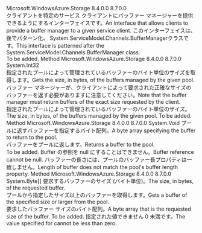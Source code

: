 <Type Name="IBufferManager" FullName="Microsoft.WindowsAzure.Storage.IBufferManager">
  <TypeSignature Language="C#" Value="public interface IBufferManager" />
  <TypeSignature Language="ILAsm" Value=".class public interface auto ansi abstract IBufferManager" />
  <TypeSignature Language="DocId" Value="T:Microsoft.WindowsAzure.Storage.IBufferManager" />
  <TypeSignature Language="VB.NET" Value="Public Interface IBufferManager" />
  <TypeSignature Language="F#" Value="type IBufferManager = interface" />
  <AssemblyInfo>
    <AssemblyName>Microsoft.WindowsAzure.Storage</AssemblyName>
    <AssemblyVersion>8.4.0.0</AssemblyVersion>
    <AssemblyVersion>8.7.0.0</AssemblyVersion>
  </AssemblyInfo>
  <Interfaces />
  <Docs>
    <summary>
            <span data-ttu-id="ff2da-101">クライアントを特定のサービス クライアントにバッファー マネージャーを提供できるようにするインターフェイスです。</span><span class="sxs-lookup"><span data-stu-id="ff2da-101">An interface that allows clients to provide a buffer manager to a given service client.</span></span> <span data-ttu-id="ff2da-102">このインターフェイスは、後でパターン化、 <see href="http://msdn.microsoft.com/en-us/library/system.servicemodel.channels.buffermanager.aspx">System.ServiceModel.Channels.BufferManager</see>クラスです。</span><span class="sxs-lookup"><span data-stu-id="ff2da-102">This interface is patterned after the <see href="http://msdn.microsoft.com/en-us/library/system.servicemodel.channels.buffermanager.aspx">System.ServiceModel.Channels.BufferManager</see> class.</span></span>
            </summary>
    <remarks>To be added.</remarks>
  </Docs>
  <Members>
    <Member MemberName="GetDefaultBufferSize">
      <MemberSignature Language="C#" Value="public int GetDefaultBufferSize ();" />
      <MemberSignature Language="ILAsm" Value=".method public hidebysig newslot virtual instance int32 GetDefaultBufferSize() cil managed" />
      <MemberSignature Language="DocId" Value="M:Microsoft.WindowsAzure.Storage.IBufferManager.GetDefaultBufferSize" />
      <MemberSignature Language="VB.NET" Value="Public Function GetDefaultBufferSize () As Integer" />
      <MemberSignature Language="F#" Value="abstract member GetDefaultBufferSize : unit -&gt; int" Usage="iBufferManager.GetDefaultBufferSize " />
      <MemberType>Method</MemberType>
      <AssemblyInfo>
        <AssemblyName>Microsoft.WindowsAzure.Storage</AssemblyName>
        <AssemblyVersion>8.4.0.0</AssemblyVersion>
        <AssemblyVersion>8.7.0.0</AssemblyVersion>
      </AssemblyInfo>
      <ReturnValue>
        <ReturnType>System.Int32</ReturnType>
      </ReturnValue>
      <Parameters />
      <Docs>
        <summary>
            <span data-ttu-id="ff2da-103">指定されたプールによって管理されているバッファーのバイト単位のサイズを取得します。</span><span class="sxs-lookup"><span data-stu-id="ff2da-103">Gets the size, in bytes, of the buffers managed by the given pool.</span></span> <span data-ttu-id="ff2da-104">バッファー マネージャーが、クライアントによって要求された正確なサイズのバッファーを返す必要がありますに注意してください。</span><span class="sxs-lookup"><span data-stu-id="ff2da-104">Note that the buffer manager must return buffers of the exact size requested by the client.</span></span>
            </summary>
        <returns><span data-ttu-id="ff2da-105">指定されたプールによって管理されているバッファーのバイト単位のサイズ。</span><span class="sxs-lookup"><span data-stu-id="ff2da-105">The size, in bytes, of the buffers managed by the given pool.</span></span></returns>
        <remarks>To be added.</remarks>
      </Docs>
    </Member>
    <Member MemberName="ReturnBuffer">
      <MemberSignature Language="C#" Value="public void ReturnBuffer (byte[] buffer);" />
      <MemberSignature Language="ILAsm" Value=".method public hidebysig newslot virtual instance void ReturnBuffer(unsigned int8[] buffer) cil managed" />
      <MemberSignature Language="DocId" Value="M:Microsoft.WindowsAzure.Storage.IBufferManager.ReturnBuffer(System.Byte[])" />
      <MemberSignature Language="VB.NET" Value="Public Sub ReturnBuffer (buffer As Byte())" />
      <MemberSignature Language="F#" Value="abstract member ReturnBuffer : byte[] -&gt; unit" Usage="iBufferManager.ReturnBuffer buffer" />
      <MemberType>Method</MemberType>
      <AssemblyInfo>
        <AssemblyName>Microsoft.WindowsAzure.Storage</AssemblyName>
        <AssemblyVersion>8.4.0.0</AssemblyVersion>
        <AssemblyVersion>8.7.0.0</AssemblyVersion>
      </AssemblyInfo>
      <ReturnValue>
        <ReturnType>System.Void</ReturnType>
      </ReturnValue>
      <Parameters>
        <Parameter Name="buffer" Type="System.Byte[]" />
      </Parameters>
      <Docs>
        <param name="buffer"><span data-ttu-id="ff2da-106">プールに返すバッファーを指定するバイト配列。</span><span class="sxs-lookup"><span data-stu-id="ff2da-106">A byte array specifying the buffer to return to the pool.</span></span></param>
        <summary>
            <span data-ttu-id="ff2da-107">バッファーをプールに返します。</span><span class="sxs-lookup"><span data-stu-id="ff2da-107">Returns a buffer to the pool.</span></span>
            </summary>
        <remarks>To be added.</remarks>
        <exception cref="T:System.ArgumentNullException"><span data-ttu-id="ff2da-108">Buffer の参照を null にすることはできません。</span><span class="sxs-lookup"><span data-stu-id="ff2da-108">Buffer reference cannot be null.</span></span></exception>
        <exception cref="T:System.ArgumentException"><span data-ttu-id="ff2da-109">バッファーの長さには、プールのバッファー長プロパティは一致しません。</span><span class="sxs-lookup"><span data-stu-id="ff2da-109">Length of buffer does not match the pool's buffer length property.</span></span></exception>
      </Docs>
    </Member>
    <Member MemberName="TakeBuffer">
      <MemberSignature Language="C#" Value="public byte[] TakeBuffer (int bufferSize);" />
      <MemberSignature Language="ILAsm" Value=".method public hidebysig newslot virtual instance unsigned int8[] TakeBuffer(int32 bufferSize) cil managed" />
      <MemberSignature Language="DocId" Value="M:Microsoft.WindowsAzure.Storage.IBufferManager.TakeBuffer(System.Int32)" />
      <MemberSignature Language="VB.NET" Value="Public Function TakeBuffer (bufferSize As Integer) As Byte()" />
      <MemberSignature Language="F#" Value="abstract member TakeBuffer : int -&gt; byte[]" Usage="iBufferManager.TakeBuffer bufferSize" />
      <MemberType>Method</MemberType>
      <AssemblyInfo>
        <AssemblyName>Microsoft.WindowsAzure.Storage</AssemblyName>
        <AssemblyVersion>8.4.0.0</AssemblyVersion>
        <AssemblyVersion>8.7.0.0</AssemblyVersion>
      </AssemblyInfo>
      <ReturnValue>
        <ReturnType>System.Byte[]</ReturnType>
      </ReturnValue>
      <Parameters>
        <Parameter Name="bufferSize" Type="System.Int32" />
      </Parameters>
      <Docs>
        <param name="bufferSize"><span data-ttu-id="ff2da-110">要求するバッファーのサイズ (バイト単位)。</span><span class="sxs-lookup"><span data-stu-id="ff2da-110">The size, in bytes, of the requested buffer.</span></span></param>
        <summary>
            <span data-ttu-id="ff2da-111">プールから指定したサイズ以上のバッファーを取得します。</span><span class="sxs-lookup"><span data-stu-id="ff2da-111">Gets a buffer of the specified size or larger from the pool.</span></span>
            </summary>
        <returns><span data-ttu-id="ff2da-112">要求したバッファー サイズのバイト配列。</span><span class="sxs-lookup"><span data-stu-id="ff2da-112">A byte array that is the requested size of the buffer.</span></span></returns>
        <remarks>To be added.</remarks>
        <exception cref="T:System.ArgumentOutOfRangeException"><span data-ttu-id="ff2da-113">指定された値<paramref name="bufferSize" />できません 0 未満です。</span><span class="sxs-lookup"><span data-stu-id="ff2da-113">The value specified for <paramref name="bufferSize" /> cannot be less than zero.</span></span></exception>
      </Docs>
    </Member>
  </Members>
</Type>